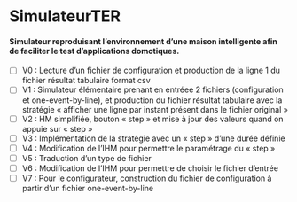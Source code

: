# SimulateurTER
#### Simulateur reproduisant l’environnement d’une maison intelligente afin de faciliter le test d’applications domotiques.
- [ ] V0 : Lecture d’un fichier de configuration et production de la ligne 1 du fichier résultat tabulaire format csv
- [ ] V1 : Simulateur élémentaire prenant en entréee 2 fichiers (configuration et one-event-by-line), et production du fichier résultat tabulaire avec la stratégie « afficher une ligne par instant présent dans le fichier original »
- [ ] V2 : HM simplifiée, bouton « step » et mise à jour des valeurs quand on appuie sur « step »
- [ ] V3 : Implémentation de la stratégie avec un « step » d’une durée définie
- [ ] V4 : Modification de l’IHM pour permettre le paramétrage du « step »
- [ ] V5 : Traduction d’un type de fichier
- [ ] V6 : Modification de l’IHM pour permettre de choisir le fichier d’entrée
- [ ] V7 : Pour le configurateur, construction du fichier de configuration à partir d’un fichier one-event-by-line
